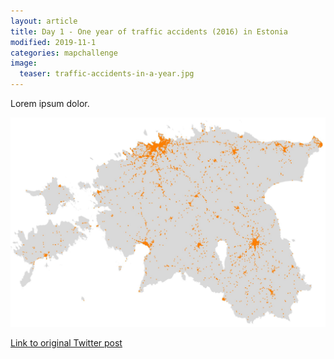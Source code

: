 ```yaml
---
layout: article
title: Day 1 - One year of traffic accidents (2016) in Estonia
modified: 2019-11-1
categories: mapchallenge
image:
  teaser: traffic-accidents-in-a-year.jpg
---
```


Lorem ipsum dolor.

![image of day 1 post](../../images/traffic-accidents-in-a-year.jpg)

[Link to original Twitter post](https://twitter.com/evelynuuemaa/status/1190296149359570945)
